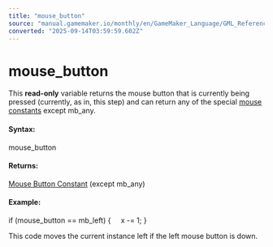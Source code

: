 ```yaml
---
title: "mouse_button"
source: "manual.gamemaker.io/monthly/en/GameMaker_Language/GML_Reference/Game_Input/Mouse_Input/mouse_button.htm"
converted: "2025-09-14T03:59:59.602Z"
---
```


# mouse\_button

This **read-only** variable returns the mouse button that is currently being pressed (currently, as in, this step) and can return any of the special [mouse constants](Mouse_Input.md) except mb\_any.

#### Syntax:

mouse\_button

#### Returns:

[Mouse Button Constant](mouse_check_button.md) (except mb\_any)

#### **Example:**

if (mouse\_button == mb\_left)
{
    x -= 1;
}

This code moves the current instance left if the left mouse button is down.